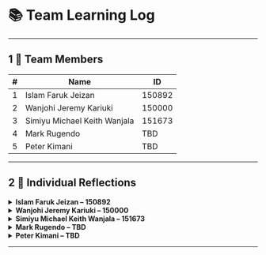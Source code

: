 
# 📚 Team Learning Log

---

## 1  👥 Team Members

| # | Name | ID |
|---|------|----|
| 1 | Islam Faruk Jeizan | 150892 |
| 2 | Wanjohi Jeremy Kariuki | 150000 |
| 3 | Simiyu Michael Keith Wanjala | 151673 |
| 4 | Mark Rugendo | TBD |
| 5 | Peter Kimani | TBD |

---

## 2  📝 Individual Reflections

<details>
<summary><strong>Islam Faruk Jeizan – 150892</strong></summary>

### What I Learned  
- How to create branches on my repository
- How to solve merge conflicts

### How I’ll Apply It  
- I will apply it in my project and any future projects I do in a team

</details>

<details>
<summary><strong>Wanjohi Jeremy Kariuki – 150000</strong></summary>

### What I Learned  
- I have learnt how to connect issues to milestones
- The different types of commits

### How I’ll Apply It  
- I will structure my project by having timelines and individual issues linked to a specific milestone which will be visible in the kanban project board. 

</details>

<details>
<summary><strong>Simiyu Michael Keith Wanjala – 151673</strong></summary>

### What I Learned  
- <TODO Point 1>  
- <TODO Point 2>  

### How I’ll Apply It  
- <TODO Application>  


</details>

<details>
<summary><strong>Mark Rugendo – TBD</strong></summary>

### What I Learned  
- <TODO Point 1>  
- <TODO Point 2>  

### How I’ll Apply It  
- <TODO Application>  

</details>

<details>
<summary><strong>Peter Kimani – TBD</strong></summary>

### What I Learned  
- <TODO Point 1>  
- <TODO Point 2>  

### How I’ll Apply It  
- <TODO Application>  

</details>

---


